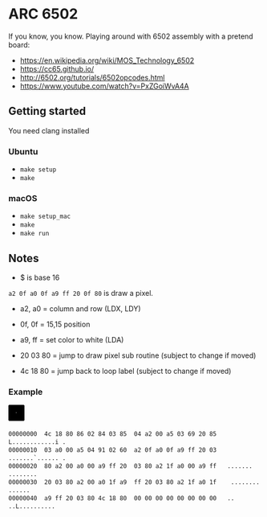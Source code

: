 # ARC 6502

If you know, you know. Playing around with 6502 assembly with a pretend board:

- https://en.wikipedia.org/wiki/MOS_Technology_6502
- https://cc65.github.io/
- http://6502.org/tutorials/6502opcodes.html
- https://www.youtube.com/watch?v=PxZGoiWvA4A

## Getting started

You need clang installed

### Ubuntu

- `make setup`
- `make`

### macOS

- `make setup_mac`
- `make`
- `make run`

## Notes

- $ is base 16

`a2 0f a0 0f a9 ff 20 0f 80` is draw a pixel.

- a2, a0 = column and row (LDX, LDY)
- 0f, 0f = 15,15 position
- a9, ff = set color to white (LDA)
- 20 03 80 = jump to draw pixel sub routine (subject to change if moved)

- 4c 18 80 = jump back to loop label (subject to change if moved)

### Example

![output](./assets/output.png)

```
00000000  4c 18 80 86 02 84 03 85  04 a2 00 a5 03 69 20 85   L............i .
00000010  03 a0 00 a5 04 91 02 60  a2 0f a0 0f a9 ff 20 03   .......`...... .
00000020  80 a2 00 a0 00 a9 ff 20  03 80 a2 1f a0 00 a9 ff   ....... ........
00000030  20 03 80 a2 00 a0 1f a9  ff 20 03 80 a2 1f a0 1f    ........ ......
00000040  a9 ff 20 03 80 4c 18 80  00 00 00 00 00 00 00 00   .. ..L..........
```